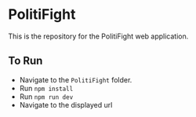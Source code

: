 # PolitiFight

This is the repository for the PolitiFight web application.

## To Run

* Navigate to the `PolitiFight` folder.
* Run `npm install`
* Run `npm run dev`
* Navigate to the displayed url
